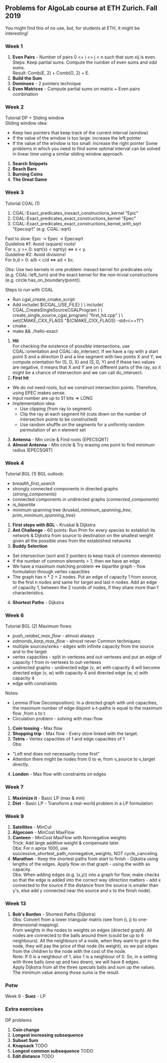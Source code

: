 ## Problems for AlgoLab course at ETH Zurich. Fall 2019 

You might find this of no use, but, for students at ETH, it might be interesting!

### Week 1
1. **Even Pairs** - Number of pairs 0 <= i <= j < n such that sum xij is even. \
  Steps: Keep partial sums. Compute the number of even sums and odd sums. \
  Result: Comb(E, 2) + Comb(O, 2) + E.
2. **Build the Sum**
3. **Dominoes** - 2 pointers technique 
4. **Even Matrices** - Compute partial sums on matrix + Even pairs combination

### Week 2

Tutorial DP + Sliding window <br>
Sliding window idea: 
- Keep two pointers that keep track of the current interval (window) 
- If the value of the window is too large: increase the left pointer 
- If the value of the window is too small: increase the right pointer 
Some problems in which you need to find some optimal interval can be solved in linear time using a similar sliding window approach. 

1. **Search Snippets**
2. **Beach Bars**
3. **Burning Coins**
4. **The Great Game** 

### Week 3

Tutorial CGAL (1)
1. CGAL::Exact_predicates_inexact_constructions_kernel "Epic"
2. CGAL::Exact_predicates_exact_constructions_kernel "Epec"
3. CGAL::Exact_predicates_exact_constructions_kernel_with_sqrt "Epecsqrt" (e.g. CGAL::sqrt)

Fast to slow: Epic -> Epec -> Epecsqrt <br>
Guideline #1: Avoid (square) roots! <br>
For x, y >= 0: sqrt(x) < sqrt(y) <=> x < y.  <br>
Guideline #2: Avoid divisions! <br>
For b,d > 0: a/b < c/d <=> ad < bc. <br>

Obs: Use two kernels in one problem: inexact kernel for predicates only (e.g. CGAL::left_turn) and the exact kernel for the non-trivial constructions (e.g. circle.has_on_boundary(point)). 

Steps to run with CGAL <br>
- Run cgal_create_cmake_script 
- Add 
 include( ${CGAL_USE_FILE} ) \
 include( CGAL_CreateSingleSourceCGALProgram ) \
 create_single_source_cgal_program( "first_hit.cpp" ) \
set(CMAKE_CXX_FLAGS "${CMAKE_CXX_FLAGS} -std=c++11") 
- cmake . <br>
- make && ./hello-exact

1. **Hit** <br>
  For checking the existence of possible intersections, use CGAL::orientation and CGAL::do_intersect. If we have a ray with a start point S and a direction D and a line segment with two points X and Y, we compute orientation for (S, D, X) and (S, D, Y) and if these two values are negative, it means that X and Y are on different parts of the ray, so it might be a chance of intersection and we can call do_intersect. 
2. **First hit** <br>
- We do not need roots, but we construct intersection points. Therefore, using EPEC makes sense. <br>
- Input number are up to 51 bits => LONG <br>
- Implementation idea: <br>
  - Use clipping (from ray to segment) <br>
  - Clip the ray at each segment hit (cuts down on the number of intersection points to be constructed) <br>
  - Use random shuffle on the segments for a uniformly random permutation of an n element set <br>
3. **Antenna** - Min circle & Find roots (EPECSQRT)
4. **Almost Antenna** - Min circle & Try erasing one point to find minimum radius (EPECSQRT)

### Week 4

Tutorial BGL (1)
BGL outlook:
- *breadth_first_search*
- strongly connected components in directed graphs (*strong_components*)
- connected components in undirected graphs (*connected_components*)
- *is_bipartite*
- minimum spanning tree (*kruskal_minimum_spanning_tree*, *prim_minimum_spanning_tree*)

1. **First steps with BGL** - Kruskal & Dijkstra 
2. **Ant Challenge** - 60 points: Run Prim for every species to establish its network & Dijkstra from source to destination on the smallest weight given all the possible ones from the established networks 
3. **Buddy Selection** <br>
- Set intersection (sort and 2 pointers to keep track of common elements)
- If the number of common elements > 1, then we have an edge
- We have a maximum matching problem <=> bipartite graph - flow formulation through vertex capacities
- The graph has n * 2 + 2 nodes. Put an edge of capacity 1 from source, to the first n nodes and same for target and last n nodes. Add an edge of capacity 1, between the 2 rounds of nodes, if they share more than f characteristics. 
4. **Shortest Paths** - Dijkstra 

### Week 6
 
 Tutorial BGL (2)
 Maximum flows:
 - *push_relabel_max_flow* - almost always
 - *edmonds_karp_max_flow* - almost never
 Common techniques:
 - multiple sources/sinks - edges with infinite capacity from the source and to the target
 - vertex capacities - split in-vertexes and out-vertexes and put an edge of capacity 1 from in-vertexes to out-vertexes
 - undirected graphs - undirected edge (v, w) with capacity 4 will become directed edge (v, w) with capacity 4 and directed edge (w, v) with capacity 4
 - edge with constraints 
 
 Notes:
- Lemma (Flow Decomposition): In a directed graph with unit capacities, the maximum number of edge disjoint s-t-paths is equal to the maximum flow ,from s to t. 
- Circulation problem - solving with max-flow 

1. **Coin tossing** - Max flow
2. **Shopping trip** - Max flow - Every store linked with the target. 
3. **Tetris** - Vertex capacities of 1 and edge capacities of 1 <br>
Obs:
- "Left end does not necessarily come first"
- Attention there might be nodes from 0 to w, from v_source to v_target directly.
4. **London** - Max flow with constraints on edges

### Week 7
1. **Maximize it** - Basic LP (max & min)
2. **Diet** - Basic LP - Transform a real-world problem in a LP formulation 

### Week 9
1. **Satellites** - MinCut
2. **Algocoon** - MinCost MaxFlow
3. **Canteen** - MinCost MaxFlow with Nonnegative weights \
  Trick: Add large additive weight & compensate later.\
  Obs: For n aprox 1000, use successive_shortest_path_nonnegative_weights, NOT cycle_canceling.
4. **Marathon** - Keep the shortest paths from start to finish - Dijkstra using lengths of the edges. Apply flow on that graph - using the width as capacity. \
  Obs: When adding edges (e.g. (x,y)) into a graph for flow, make checks so that the edge is added into the correct way (direction matters - add x connected to the source if the distance from the source is smaller than y's, else add y connected near the source and x to the finish node).

### Week 13
1. **Bob's Burden** - Shortest Paths (Dijkstra) \
  Obs: Convert from a lower triangular matrix (see from (i, j) to one-dimensional mapping). \
  From weights in the nodes to weights on edges (directed graph). All nodes are connected to the balls around them (could be up to 6 neighbours). All the neighbours of a node, when they want to get in the node, they will pay the price of that node (its weight), so we put edges from the children to the node with the cost of the node. \
  Note: If 0 is a neighbour of 1, also 1 is a neighbour of 0. So, in a setting with three balls (one up and two down), we will have 6 edges.   \
  Apply Dijkstra from all the three specials balls and sum up the values. The minimum value among those sums is the result. 

### Potw 
Week 9 - **Suez** - LP

### Extra exercises 
DP problems
1. **Coin change**
2. **Longest increasing subsequence**
3. **Subset Sum**
4. **Knapsack** TODO
5. **Longest common subsequence** TODO
6. **Edit distance** TODO
